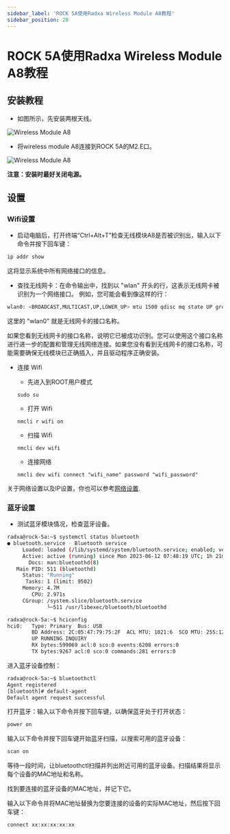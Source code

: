 ```yaml
---
sidebar_label: 'ROCK 5A使用Radxa Wireless Module A8教程'
sidebar_position: 20
---
```


# ROCK 5A使用Radxa Wireless Module A8教程

## 安装教程

- 如图所示，先安装两根天线。

![Wireless Module A8](/img/accessories/wireless-a8-1.webp)

- 将wireless module A8连接到ROCK 5A的M2.E口。

![Wireless Module A8](/img/accessories/wireless-a8-2.webp)

**注意：安装时最好关闭电源。**

## 设置

### Wifi设置

- 启动电脑后，打开终端“Ctrl+Alt+T”检查无线模块A8是否被识别出，输入以下命令并按下回车键：

```bash
ip addr show
```
这将显示系统中所有网络接口的信息。



- 查找无线网卡：在命令输出中，找到以 "wlan" 开头的行，这表示无线网卡被识别为一个网络接口。
例如，您可能会看到像这样的行：


```bash
wlan0: <BROADCAST,MULTICAST,UP,LOWER_UP> mtu 1500 qdisc mq state UP group default qlen 1000
```
这里的 "wlan0" 就是无线网卡的接口名称。  

如果您看到无线网卡的接口名称，说明它已被成功识别。您可以使用这个接口名称进行进一步的配置和管理无线网络连接。如果您没有看到无线网卡的接口名称，可能需要确保无线模块已正确插入，并且驱动程序正确安装。


- 连接 Wifi
  
  - 先进入到ROOT用户模式
  
  ``` 
  sudo su
  ```
  
  - 打开 Wifi  
  
  ``` 
  nmcli r wifi on
  ``` 

  - 扫描 Wifi 
  
  ```
  nmcli dev wifi
  ```
   
  - 连接网络 

  ```
  nmcli dev wifi connect "wifi_name" password "wifi_password"
  ```

关于网络设置以及IP设置，你也可以参考[网络设置](https://docs.radxa.com/radxa-os/network).

### 蓝牙设置

- 测试蓝牙模块情况，检查蓝牙设备。

```bash
radxa@rock-5a:~$ systemctl status bluetooth
● bluetooth.service - Bluetooth service
     Loaded: loaded (/lib/systemd/system/bluetooth.service; enabled; vendor preset: enabled)
     Active: active (running) since Mon 2023-06-12 07:48:19 UTC; 1h 21min ago
       Docs: man:bluetoothd(8)
   Main PID: 511 (bluetoothd)
     Status: "Running"
      Tasks: 1 (limit: 9502)
     Memory: 4.7M
        CPU: 2.971s
     CGroup: /system.slice/bluetooth.service
             └─511 /usr/libexec/bluetooth/bluetoothd

radxa@rock-5a:~$ hciconfig
hci0:   Type: Primary  Bus: USB
        BD Address: 2C:05:47:79:75:2F  ACL MTU: 1021:6  SCO MTU: 255:12
        UP RUNNING INQUIRY
        RX bytes:599069 acl:0 sco:0 events:6208 errors:0
        TX bytes:9267 acl:0 sco:0 commands:281 errors:0             
```

进入蓝牙设备控制： 

```bash
radxa@rock-5a:~$ bluetoothctl
Agent registered
[bluetooth]# default-agent
Default agent request successful
```

打开蓝牙：输入以下命令并按下回车键，以确保蓝牙处于打开状态：

```bash
power on 
```

输入以下命令并按下回车键开始蓝牙扫描，以搜索可用的蓝牙设备：

```bash
scan on 
```

等待一段时间，让bluetoothctl扫描并列出附近可用的蓝牙设备。扫描结果将显示每个设备的MAC地址和名称。
 
找到要连接的蓝牙设备的MAC地址，并记下它。
 
输入以下命令并将MAC地址替换为您要连接的设备的实际MAC地址，然后按下回车键：


```bash
connect xx:xx:xx:xx:xx
```
